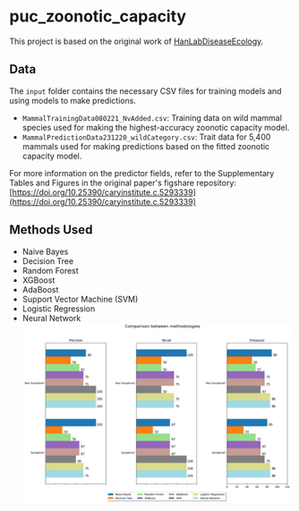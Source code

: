 # puc_zoonotic_capacity

This project is based on the original work of [HanLabDiseaseEcology](https://github.com/HanLabDiseaseEcology/zoonotic_capacity).


## Data

The `input` folder contains the necessary CSV files for training models and using models to make predictions.

- `MammalTrainingData080221_NvAdded.csv`: Training data on wild mammal species used for making the highest-accuracy zoonotic capacity model.
- `MammalPredictionData231220_wildCategory.csv`: Trait data for 5,400 mammals used for making predictions based on the fitted zoonotic capacity model.

For more information on the predictor fields, refer to the Supplementary Tables and Figures in the original paper's figshare repository: [https://doi.org/10.25390/caryinstitute.c.5293339](https://doi.org/10.25390/caryinstitute.c.5293339)

## Methods Used

- Naive Bayes
- Decision Tree
- Random Forest
- XGBoost
- AdaBoost
- Support Vector Machine (SVM)
- Logistic Regression
- Neural Network
![img](./image.png)
